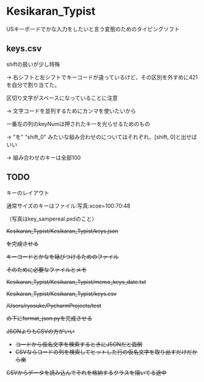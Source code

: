 # Kesikaran_Typist

USキーボードでかな入力をしたいと言う変態のためのタイピングソフト

## keys.csv

shiftの扱いが少し特殊

-> 右シフトと左シフトでキーコードが違っているけど、その区別を外すめに421を自分で割り当てた。

区切り文字がスペースになっていることに注意

-> 文字コードを並列するためにカンマを使いたいから

一番左の列のkeyNumは押されたキーを光らせるためのもの

-> "を" "shift_0" みたいな組み合わせのについてはそれぞれ、[shift, 0]と出せばいい

-> 組み合わせのキーは全部100





## TODO

キーのレイアウト

通常サイズのキーはファイル:写真:xcoe=100:70:48

（写真はkey_sampereal.pxdのこと）





~~Kesikaran_Typist/Kesikaran_Typist/keys.json~~

~~を完成させる~~

~~キーコードとかなを結びつけるためのファイル~~

~~そのために必要なファイルとメモ~~

~~Kesikaran_Typist/Kesikaran_Typist/memo_keys_date.txt~~

~~Kesikaran_Typist/Kesikaran_Typist/keys.csv~~



~~/Users/ryosuke/PycharmProjects/test~~

~~の下にformat_json.pyを完成させる~~



~~JSONよりもCSVの方がいい~~

- ~~コードから仮名文字を検索するときにJSONだと面倒~~
- ~~CSVならコードの列を検索してヒットした行の仮名文字を取り出すだけだから楽~~

~~CSVからデータを読み込んでそれを格納するクラスを描いてる途中~~

